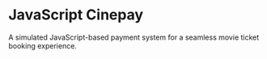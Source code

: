 <h1>JavaScript Cinepay</h1
<p>A simulated JavaScript-based payment system for a seamless movie ticket booking experience.</p>
